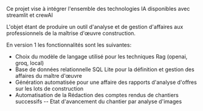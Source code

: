 Ce projet vise à intégrer l'ensemble des technologies IA disponibles avec streamlit et crewAI

L'objet étant de produire un outil d'analyse et de gestion d'affaires aux professionnels de la maîtrise d'œuvre construction.

En version 1 les fonctionnalités sont les suivantes: 
- Choix du modèle de langage utilisé pour les techniques Rag (openai, groq, local)
- Base de données relationnelle SQL Lite pour la définition et gestion des affaires du maître d'œuvre
- Génération automatisée pour une affaire des rapports d'analyse d'offres sur les lots de construction
- Automatisation de la Rédaction des comptes rendus de chantiers successifs
-- Etat d'avancement du chantier par analyse d'images
  
